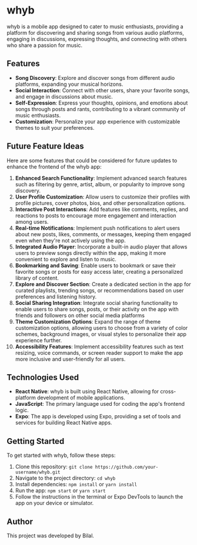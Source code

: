 # whyb

whyb is a mobile app designed to cater to music enthusiasts, providing a platform for discovering and sharing songs from various audio platforms, engaging in discussions, expressing thoughts, and connecting with others who share a passion for music.

## Features

- **Song Discovery**: Explore and discover songs from different audio platforms, expanding your musical horizons.
- **Social Interaction**: Connect with other users, share your favorite songs, and engage in discussions about music.
- **Self-Expression**: Express your thoughts, opinions, and emotions about songs through posts and rants, contributing to a vibrant community of music enthusiasts.
- **Customization**: Personalize your app experience with customizable themes to suit your preferences.

## Future Feature Ideas

Here are some features that could be considered for future updates to enhance the frontend of the whyb app:

1. **Enhanced Search Functionality**: Implement advanced search features such as filtering by genre, artist, album, or popularity to improve song discovery.
2. **User Profile Customization**: Allow users to customize their profiles with profile pictures, cover photos, bios, and other personalization options.
3. **Interactive Post Interactions**: Add features like comments, replies, and reactions to posts to encourage more engagement and interaction among users.
4. **Real-time Notifications**: Implement push notifications to alert users about new posts, likes, comments, or messages, keeping them engaged even when they're not actively using the app.
5. **Integrated Audio Player**: Incorporate a built-in audio player that allows users to preview songs directly within the app, making it more convenient to explore and listen to music.
6. **Bookmarking and Saving**: Enable users to bookmark or save their favorite songs or posts for easy access later, creating a personalized library of content.
7. **Explore and Discover Section**: Create a dedicated section in the app for curated playlists, trending songs, or recommendations based on user preferences and listening history.
8. **Social Sharing Integration**: Integrate social sharing functionality to enable users to share songs, posts, or their activity on the app with friends and followers on other social media platforms
9. **Theme Customization Options**: Expand the range of theme customization options, allowing users to choose from a variety of color schemes, background images, or visual styles to personalize their app experience further.
10. **Accessibility Features**: Implement accessibility features such as text resizing, voice commands, or screen reader support to make the app more inclusive and user-friendly for all users.

## Technologies Used

- **React Native**: whyb is built using React Native, allowing for cross-platform development of mobile applications.
- **JavaScript**: The primary language used for coding the app's frontend logic.
- **Expo**: The app is developed using Expo, providing a set of tools and services for building React Native apps.

## Getting Started

To get started with whyb, follow these steps:

1. Clone this repository: `git clone https://github.com/your-username/whyb.git`
2. Navigate to the project directory: `cd whyb`
3. Install dependencies: `npm install` or `yarn install`
4. Run the app: `npm start` or `yarn start`
5. Follow the instructions in the terminal or Expo DevTools to launch the app on your device or simulator.

## Author

This project was developed by Bilal.
